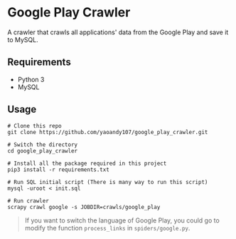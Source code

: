 # Google Play Crawler

A crawler that crawls all applications' data from the Google Play and save it to MySQL.

## Requirements
- Python 3
- MySQL

## Usage

```shell
# Clone this repo
git clone https://github.com/yaoandy107/google_play_crawler.git

# Switch the directory
cd google_play_crawler

# Install all the package required in this project
pip3 install -r requirements.txt

# Run SQL initial script (There is many way to run this script)
mysql -uroot < init.sql

# Run crawler
scrapy crawl google -s JOBDIR=crawls/google_play
```

> If you want to switch the language of Google Play, you could go to modify the function `process_links` in `spiders/google.py`.
